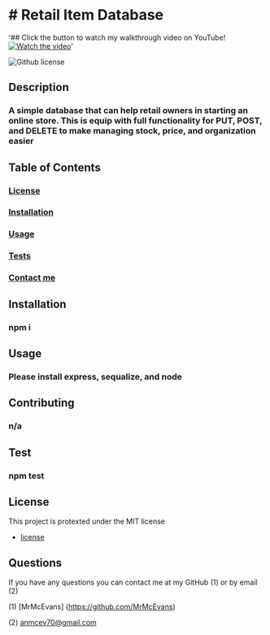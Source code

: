 <h1># Retail Item Database</h1>



'## Click the button to watch my walkthrough video on YouTube!
[![Watch the video](https://cdn-icons-png.flaticon.com/256/1384/1384060.png)](https://www.youtube.com/watch?v=m2GJ_BeAvoE)'

![Github license](https://img.shields.io/badge/License-MIT-yellow.svg)



<h2>Description</h2>

<h3>A simple database that can help retail owners in starting an online store. This is equip with full functionality for PUT, POST, and DELETE to make managing stock, price, and organization easier</h3>


<h2>Table of Contents</h2>

<h3> <a href=#license>License</a> </h3>
<h3> <a href=#install>Installation</a> </h3>
<h3> <a href=#usage>Usage</a> </h3>
<h3> <a href=#test>Tests</a> </h3>
<h3> <a href=#question>Contact me</a> </h3>

<h2 id="install">Installation</h2>

<h3>npm i</h3>


<h2 id="usage">Usage</h2>

<h3>Please install express, sequalize, and node</h3>


<h2>Contributing</h2>

<h3>n/a</h3>


<h2 id="test">Test</h2>

<h3>npm test</h3>

<h2 id="license"><h2>License</h2>

  This project is protexted under the MIT license   
* [license](#license)
</h2>


<h2 id="question">Questions</h2>

If you have any questions you can contact me at my GitHub (1) or by email (2)

(1) [MrMcEvans] (https://github.com/MrMcEvans)

(2) anmcev70@gmail.com




<p>
